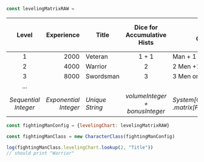 ```javascript
const levelingMatrixRAW =
```
| Level   | Experience |  Title        | Dice for</br>Accumulative Hists | Fighting</br>Capability | Spells & Level</br>1 2 3 4 5 6 |
|:-------:|-------:|----------------|:-----:|--|:---:|
| 1       |   2000 | Veteran        | 1 + 1 | Man + 1 | NIL |
| 2       |   4000 | Warrior        | 2     | 2 Men +1  | NIL |
| 3       |   8000 | Swordsman      | 3     | 3 Men or Hero -1 | NIL |
| ...
| _Sequential</br>Integer_ | _Exponential</br>Integer_ | _Unique</br>String_ | _volumeInteger +</br>bonusInteger_ | _System[Chainmail]</br>.matrix[FightingCapability]_ | _Always undefined_ |

```javascript
const fightingManConfig = {levelingChart: levelingMatrixRAW}

const fightingManClass = new CharacterClass(fightingManConfig)

log(fightingManClass.levelingChart.lookup(2, "Title"))
// should print "Warrior"

```